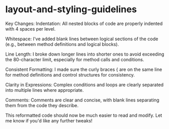 # layout-and-styling-guidelines
Key Changes:
Indentation: All nested blocks of code are properly indented with 4 spaces per level.

Whitespace: I've added blank lines between logical sections of the code (e.g., between method definitions and logical blocks).

Line Length: I broke down longer lines into shorter ones to avoid exceeding the 80-character limit, especially for method calls and conditions.

Consistent Formatting: I made sure the curly braces { are on the same line for method definitions and control structures for consistency.

Clarity in Expressions: Complex conditions and loops are clearly separated into multiple lines where appropriate.

Comments: Comments are clear and concise, with blank lines separating them from the code they describe.

This reformatted code should now be much easier to read and modify. Let me know if you'd like any further tweaks!
